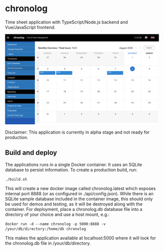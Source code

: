 # chronolog

Time sheet application with TypeScript/Node.js backend and Vue/JavaScript frontend.

![screenshot](screenshot.png "Chronolog Application")

Disclaimer: This application is currently in alpha stage and not ready for production.

## Build and deploy

The applications runs in a single Docker container. It uses an SQLite database to persist information. To create a production build, run:

```
./build.sh
```

This will create a new docker image called chronolog.latest which exposes internal port 8888 (or as configured in ./api/config.json). While there is an SQLite sample database included in the container image, this should only be used for demos and testing, as it will be destroyed along with the container. For deployment, place a chronolog.db database file into a directory of your choice and use a host mount, e.g.:

```
docker run -d --name chronolog -p 5000:8888 -v /your/db/directory:/home/db chronolog
```

This makes the application available at localhost:5000 where it will look for the chronolog.db file in /your/db/directory.
